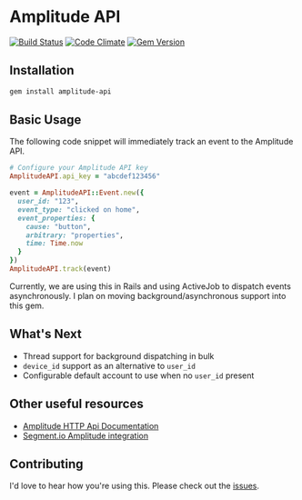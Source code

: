 # Amplitude API
[![Build Status](https://travis-ci.org/toothrot/amplitude-api.svg?branch=master)](https://travis-ci.org/toothrot/amplitude-api)
[![Code Climate](https://codeclimate.com/github/toothrot/amplitude-api/badges/gpa.svg)](https://codeclimate.com/github/toothrot/amplitude-api)
[![Gem Version](https://badge.fury.io/rb/amplitude-api.svg)](http://badge.fury.io/rb/amplitude-api)

## Installation

```sh
gem install amplitude-api
```

## Basic Usage

The following code snippet will immediately track an event to the Amplitude API.

```ruby
# Configure your Amplitude API key
AmplitudeAPI.api_key = "abcdef123456"

event = AmplitudeAPI::Event.new({
  user_id: "123",
  event_type: "clicked on home",
  event_properties: {
    cause: "button",
    arbitrary: "properties",
    time: Time.now
  }
})
AmplitudeAPI.track(event)
```

Currently, we are using this in Rails and using ActiveJob to dispatch events asynchronously. I plan on moving background/asynchronous support into this gem.

## What's Next

* Thread support for background dispatching in bulk
* `device_id` support as an alternative to `user_id`
* Configurable default account to use when no `user_id` present

## Other useful resources
* [Amplitude HTTP Api Documentation](https://amplitude.zendesk.com/hc/en-us/articles/204771828)
* [Segment.io Amplitude integration](https://segment.com/docs/integrations/amplitude/)
 
## Contributing

I'd love to hear how you're using this. Please check out the [issues](https://github.com/toothrot/amplitude-api/issues).
